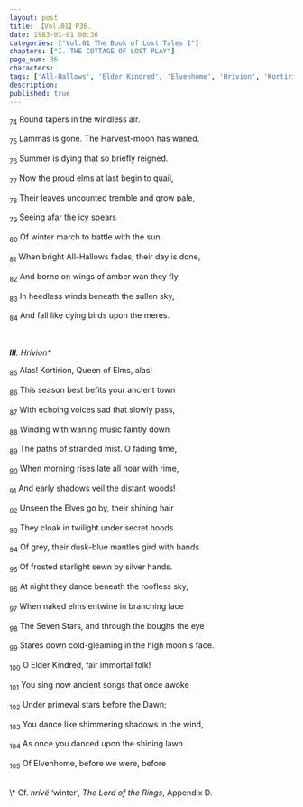 ```yaml
---
layout: post
title: 【Vol.01】P36.
date: 1983-01-01 00:36
categories: ["Vol.01 The Book of Lost Tales I"]
chapters: ["I. THE COTTAGE OF LOST PLAY"]
page_num: 36
characters: 
tags: ['All-Hallows', 'Elder Kindred', 'Elvenhome', 'Hrívion', 'Kortirion', 'Kortirion among the Trees', 'The Trees of Kortirion', 'Lord of the Rings, The', 'Seven Stars']
description: 
published: true
---
```


<SUB>74</SUB> Round tapers in the windless air.

<SUB>75</SUB> Lammas is gone. The Harvest-moon has waned.

<SUB>76</SUB> Summer is dying that so briefly reigned.

<SUB>77</SUB> Now the proud elms at last begin to quail,

<SUB>78</SUB> Their leaves uncounted tremble and grow pale,

<SUB>79</SUB> Seeing afar the icy spears

<SUB>80</SUB> Of winter march to battle with the sun.

<SUB>81</SUB> When bright All-Hallows fades, their day is done,

<SUB>82</SUB> And borne on wings of amber wan they fly

<SUB>83</SUB> In heedless winds beneath the sullen sky,

<SUB>84</SUB> And fall like dying birds upon the meres.

<BR>

<I><B>III</B>. Hrívion\*</I>

<SUB>85</SUB> Alas! Kortirion, Queen of Elms, alas!

<SUB>86</SUB> This season best befits your ancient town

<SUB>87</SUB> With echoing voices sad that slowly pass,

<SUB>88</SUB> Winding with waning music faintly down

<SUB>89</SUB> The paths of stranded mist. O fading time,

<SUB>90</SUB> When morning rises late all hoar with rime,

<SUB>91</SUB> And early shadows veil the distant woods!

<SUB>92</SUB> Unseen the Elves go by, their shining hair

<SUB>93</SUB> They cloak in twilight under secret hoods

<SUB>94</SUB> Of grey, their dusk-blue mantles gird with bands

<SUB>95</SUB> Of frosted starlight sewn by silver hands.

<SUB>96</SUB> At night they dance beneath the roofless sky,

<SUB>97</SUB> When naked elms entwine in branching lace

<SUB>98</SUB> The Seven Stars, and through the boughs the eye

<SUB>99</SUB> Stares down cold-gleaming in the high moon's face.

<SUB>100</SUB> O Elder Kindred, fair immortal folk!

<SUB>101</SUB> You sing now ancient songs that once awoke

<SUB>102</SUB> Under primeval stars before the Dawn;

<SUB>103</SUB> You dance like shimmering shadows in the wind,

<SUB>104</SUB> As once you danced upon the shining lawn

<SUB>105</SUB> Of Elvenhome, before we were, before

<BR>
\* Cf. <I>hrívë</I> ‘winter’, <I>The Lord of the Rings</I>, Appendix D.

